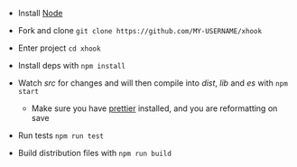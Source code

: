 - Install [Node](http://nodejs.org)

- Fork and clone `git clone https://github.com/MY-USERNAME/xhook`

- Enter project `cd xhook`

- Install deps with `npm install`

- Watch _src_ for changes and will then compile into _dist_, _lib_ and _es_ with `npm start`

  - Make sure you have [prettier](https://prettier.io/) installed, and you are reformatting on save

- Run tests `npm run test`

- Build distribution files with `npm run build`
